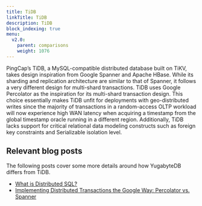 ```yaml
---
title: TiDB
linkTitle: TiDB
description: TiDB
block_indexing: true
menu:
  v2.0:
    parent: comparisons
    weight: 1076
---
```


PingCap’s TiDB, a MySQL-compatible distributed database built on TiKV, takes design inspiration from Google Spanner and Apache HBase. While its sharding and replication architecture are similar to that of Spanner, it follows a very different design for multi-shard transactions. TiDB uses Google Percolator as the inspiration for its multi-shard transaction design. This choice essentially makes TiDB unfit for deployments with geo-distributed writes since the majority of transactions in a random-access OLTP workload will now experience high WAN latency when acquiring a timestamp from the global timestamp oracle running in a different region. Additionally, TiDB lacks support for critical relational data modeling constructs such as foreign key constraints and Serializable isolation level.

## Relevant blog posts

The following posts cover some more details around how YugabyteDB differs from TiDB.

- [What is Distributed SQL?](https://blog.yugabyte.com/what-is-distributed-sql/)
- [Implementing Distributed Transactions the Google Way: Percolator vs. Spanner](https://blog.yugabyte.com/implementing-distributed-transactions-the-google-way-percolator-vs-spanner/)

